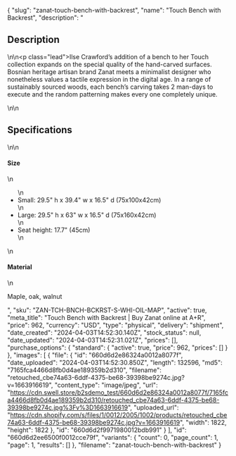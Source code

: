 {
  "slug": "zanat-touch-bench-with-backrest",
  "name": "Touch Bench with Backrest",
  "description": "<h2>Description</h2>\n<!-- split -->\n<p class=\"lead\">Ilse Crawford’s addition of a bench to her Touch collection expands on the special quality of the hand-carved surfaces. Bosnian heritage artisan brand Zanat meets a minimalist designer who nonetheless values a tactile expression in the digital age. In a range of sustainably sourced woods, each bench’s carving takes 2 man-days to execute and the random patterning makes every one completely unique.</p>\n<!-- split -->\n<h2>Specifications</h2>\n<!-- split -->\n<h4>Size</h4>\n<ul>\n<li>Small: 29.5\" h x 39.4\" w x 16.5\" d (75x100x42cm)</li>\n<li>Large: 29.5\" h x 63\" w x 16.5\" d (75x160x42cm)</li>\n<li>Seat height: 17.7\" (45cm)</li>\n</ul>\n<h4>Material</h4>\n<p>Maple, oak, walnut</p>",
  "sku": "ZAN-TCH-BNCH-BCKRST-S-WHI-OIL-MAP",
  "active": true,
  "meta_title": "Touch Bench with Backrest | Buy Zanat online at A+R",
  "price": 962,
  "currency": "USD",
  "type": "physical",
  "delivery": "shipment",
  "date_created": "2024-04-03T14:52:30.140Z",
  "stock_status": null,
  "date_updated": "2024-04-03T14:52:31.021Z",
  "prices": [],
  "purchase_options": {
    "standard": {
      "active": true,
      "price": 962,
      "prices": []
    }
  },
  "images": [
    {
      "file": {
        "id": "660d6d2e86324a0012a8077f",
        "date_uploaded": "2024-04-03T14:52:30.850Z",
        "length": 132596,
        "md5": "7165fca4466d8fb0d4ae189359b2d310",
        "filename": "retouched_cbe74a63-6ddf-4375-be68-39398be9274c.jpg?v=1663916619",
        "content_type": "image/jpeg",
        "url": "https://cdn.swell.store/b2sdemo_test/660d6d2e86324a0012a8077f/7165fca4466d8fb0d4ae189359b2d310/retouched_cbe74a63-6ddf-4375-be68-39398be9274c.jpg%3Fv%3D1663916619",
        "uploaded_url": "https://cdn.shopify.com/s/files/1/0012/2005/1002/products/retouched_cbe74a63-6ddf-4375-be68-39398be9274c.jpg?v=1663916619",
        "width": 1822,
        "height": 1822
      },
      "id": "660d6d2f9971980012bdb991"
    }
  ],
  "id": "660d6d2ee6500f0012cce79f",
  "variants": {
    "count": 0,
    "page_count": 1,
    "page": 1,
    "results": []
  },
  "filename": "zanat-touch-bench-with-backrest"
}